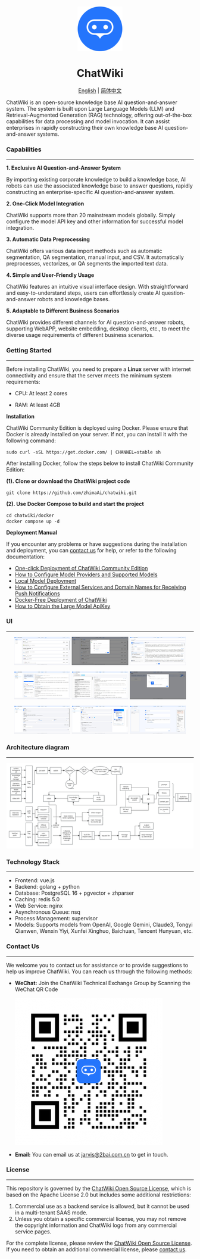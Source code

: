 <p align="center"><a href="https://Chatwiki.com/"><img src="./imgs/logo.svg" width="120" height="120" alt="logo"></a></p>

<h1 align="center">ChatWiki</h1>

<p align="center">
  <a href="./README_en.md">English</a> |
  <a href="./README.md">简体中文</a> 
</p>


ChatWiki is an open-source knowledge base AI question-and-answer system. The system is built upon Large Language
Models (LLM) and Retrieval-Augmented Generation (RAG) technology, offering out-of-the-box capabilities for data
processing and model invocation. It can assist enterprises in rapidly constructing their own knowledge base AI
question-and-answer systems.

### Capabilities

---

**1. Exclusive AI Question-and-Answer System**

By importing existing corporate knowledge to build a knowledge base, AI robots can use the associated knowledge base to
answer questions, rapidly constructing an enterprise-specific AI question-and-answer system.

**2. One-Click Model Integration**

ChatWiki supports more than 20 mainstream models globally. Simply configure the model API key and other information for
successful model integration.

**3. Automatic Data Preprocessing**

ChatWiki offers various data import methods such as automatic segmentation, QA segmentation, manual input, and CSV. It
automatically preprocesses, vectorizes, or QA segments the imported text data.

**4. Simple and User-Friendly Usage**

ChatWiki features an intuitive visual interface design. With straightforward and easy-to-understand steps, users can
effortlessly create AI question-and-answer robots and knowledge bases.

**5. Adaptable to Different Business Scenarios**

ChatWiki provides different channels for AI question-and-answer robots, supporting WebAPP, website embedding, desktop
clients, etc., to meet the diverse usage requirements of different
business scenarios.

### Getting Started

---

Before installing ChatWiki, you need to prepare a **Linux** server with internet connectivity and ensure that the server
meets the minimum system requirements:

- CPU: At least 2 cores

- RAM: At least 4GB

**Installation**

ChatWiki Community Edition is deployed using Docker. Please ensure that Docker is already installed on your server. If
not, you can install it with the following command:

~~~
sudo curl -sSL https://get.docker.com/ | CHANNEL=stable sh
~~~

After installing Docker, follow the steps below to install ChatWiki Community Edition:

**(1). Clone or download the ChatWiki project code**

```shell
git clone https://github.com/zhimaAi/chatwiki.git
```

**(2). Use Docker Compose to build and start the project**

```shell
cd chatwiki/docker
docker compose up -d
```

**Deployment Manual**

If you encounter any problems or have suggestions during the installation and deployment, you
can [contact us](#contact-us) for help, or refer to the following documentation:

- [One-click Deployment of ChatWiki Community Edition](https://www.yuque.com/zhimaxiaoshiwangluo/pggco1/wql8ekkylbwegbzo)
- [How to Configure Model Providers and Supported Models](https://www.yuque.com/zhimaxiaoshiwangluo/pggco1/pn79lkvl53bo0xxm)
- [Local Model Deployment](https://www.yuque.com/zhimaxiaoshiwangluo/pggco1/evmy0rr9gr2gp2i0)
- [How to Configure External Services and Domain Names for Receiving Push Notifications](https://www.yuque.com/zhimaxiaoshiwangluo/pggco1/nfk4slc95s4i8u4v)
- [Docker-Free Deployment of ChatWiki](https://www.yuque.com/zhimaxiaoshiwangluo/pggco1/klriercbhpy97o0g)
- [How to Obtain the Large Model ApiKey](https://www.yuque.com/zhimaxiaoshiwangluo/pggco1/lx3ho90skq95dpdq)

### UI

---

<p align="center">   <img src="./imgs/1.jpg" alt="1" width="30%" />   <img src="./imgs/2.jpg" alt="2" width="30%" />   <img src="./imgs/3.jpg" alt="3" width="30%" /> </p> <p align="center">   <img src="./imgs/4.jpg" alt="4" width="30%" />   <img src="./imgs/5.jpg" alt="5" width="30%" />   <img src="./imgs/6.jpg" alt="6" width="30%" /> </p> <p align="center">   <img src="./imgs/7.jpg" alt="7" width="30%" />   <img src="./imgs/8.jpg" alt="8" width="30%" />   <img src="./imgs/9.jpg" alt="9" width="30%" /> </p>

### Architecture diagram

---

![Architecture diagram](imgs/Architecture-diagram-en.jpg)

### Technology Stack

------

- Frontend: vue.js
- Backend: golang + python
- Database: PostgreSQL 16 + pgvector + zhparser
- Caching: redis 5.0
- Web Service: nginx
- Asynchronous Queue: nsq
- Process Management: supervisor
- Models: Supports models from OpenAI, Google Gemini, Claude3, Tongyi Qianwen, Wenxin Yiyi, Xunfei Xinghuo, Baichuan,
  Tencent Hunyuan, etc.

<h3>Contact Us <a name="contact-us"></a></h3>

---

We welcome you to contact us for assistance or to provide suggestions to help us improve ChatWiki. You can reach us
through the following methods:

- **WeChat:** Join the ChatWiki Technical Exchange Group by Scanning the WeChat QR Code

  <img src="./imgs/contact-us.png" alt="">

- **Email:** You can email us at jarvis@2bai.com.cn to get in touch.

### License

---

This repository is governed by
the [ChatWiki Open Source License](https://github.com/zhimaAi/chatwiki/blob/main/LICENSE), which is based on the Apache
License 2.0 but includes some additional restrictions:

1. Commercial use as a backend service is allowed, but it cannot be used in a multi-tenant SAAS mode.
2. Unless you obtain a specific commercial license, you may not remove the copyright information and ChatWiki logo from
   any commercial service pages.

For the complete license, please review
the [ChatWiki Open Source License](https://github.com/zhimaAi/chatwiki/blob/main/LICENSE). If you need to obtain an
additional commercial license, please [contact us](#contact-us). 

